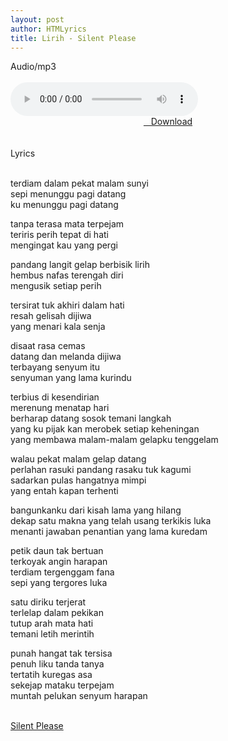 ```yaml
---
layout: post
author: HTMLyrics
title: Lirih - Silent Please
---
```


<div class="htl">Audio/mp3</div><br />

<audio class='js-player' style="--plyr-color-main: #212121;" controls>
<source src="https://drive.google.com/uc?authuser=0&id=1t___NqakKtzz37wtUOXgmypXl22f26w6&export=download" type="audio/mp3">
</audio><br />

<center>
<a href="/download/lirih-silentplease" class="hbt"><i class="fa fa-chevron-down" aria-hidden="true"></i>&nbsp; &nbsp;Download</a>
</center><br />
<br />

<div class="htl">Lyrics</div><br />

terdiam dalam pekat malam sunyi<br />
sepi menunggu pagi datang<br />
ku menunggu pagi datang<br />

tanpa terasa mata terpejam<br />
teriris perih tepat di hati<br />
mengingat kau yang pergi<br />

pandang langit gelap berbisik lirih<br />
hembus nafas terengah diri<br />
mengusik setiap perih<br />

tersirat tuk akhiri dalam hati<br />
resah gelisah dijiwa<br />
yang menari kala senja<br />

disaat rasa cemas<br />
datang dan melanda dijiwa<br />
terbayang senyum itu<br />
senyuman yang lama kurindu<br />

terbius di kesendirian<br />
merenung menatap hari<br />
berharap datang sosok temani langkah<br />
yang ku pijak kan merobek setiap keheningan<br />
yang membawa malam-malam gelapku tenggelam<br />

walau pekat malam gelap datang<br />
perlahan rasuki pandang rasaku tuk kagumi<br />
sadarkan pulas hangatnya mimpi<br />
yang entah kapan terhenti<br />

bangunkanku dari kisah lama yang hilang<br />
dekap satu makna yang telah usang terkikis luka<br />
menanti jawaban penantian yang lama kuredam<br />

petik daun tak bertuan<br />
terkoyak angin harapan<br />
terdiam tergenggam fana<br />
sepi yang tergores luka<br />

satu diriku terjerat<br />
terlelap dalam pekikan<br />
tutup arah mata hati<br />
temani letih merintih<br />

punah hangat tak tersisa<br />
penuh liku tanda tanya<br />
tertatih kuregas asa<br />
sekejap mataku terpejam<br />
muntah pelukan senyum harapan<br />
<br />

<i class="fa fa-hashtag" aria-hidden="true"></i>
<a href="/artist/silentplease">Silent Please</a>
